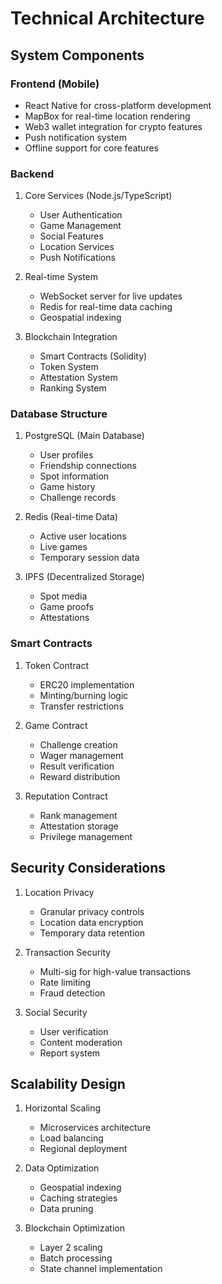 # Technical Architecture

## System Components

### Frontend (Mobile)
- React Native for cross-platform development
- MapBox for real-time location rendering
- Web3 wallet integration for crypto features
- Push notification system
- Offline support for core features

### Backend
1. Core Services (Node.js/TypeScript)
   - User Authentication
   - Game Management
   - Social Features
   - Location Services
   - Push Notifications

2. Real-time System
   - WebSocket server for live updates
   - Redis for real-time data caching
   - Geospatial indexing

3. Blockchain Integration
   - Smart Contracts (Solidity)
   - Token System
   - Attestation System
   - Ranking System

### Database Structure
1. PostgreSQL (Main Database)
   - User profiles
   - Friendship connections
   - Spot information
   - Game history
   - Challenge records

2. Redis (Real-time Data)
   - Active user locations
   - Live games
   - Temporary session data

3. IPFS (Decentralized Storage)
   - Spot media
   - Game proofs
   - Attestations

### Smart Contracts
1. Token Contract
   - ERC20 implementation
   - Minting/burning logic
   - Transfer restrictions

2. Game Contract
   - Challenge creation
   - Wager management
   - Result verification
   - Reward distribution

3. Reputation Contract
   - Rank management
   - Attestation storage
   - Privilege management

## Security Considerations
1. Location Privacy
   - Granular privacy controls
   - Location data encryption
   - Temporary data retention

2. Transaction Security
   - Multi-sig for high-value transactions
   - Rate limiting
   - Fraud detection

3. Social Security
   - User verification
   - Content moderation
   - Report system

## Scalability Design
1. Horizontal Scaling
   - Microservices architecture
   - Load balancing
   - Regional deployment

2. Data Optimization
   - Geospatial indexing
   - Caching strategies
   - Data pruning

3. Blockchain Optimization
   - Layer 2 scaling
   - Batch processing
   - State channel implementation